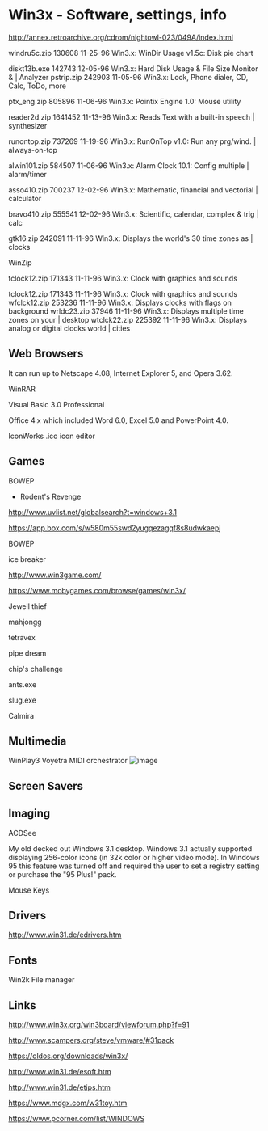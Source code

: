 # Win3x - Software, settings, info


http://annex.retroarchive.org/cdrom/nightowl-023/049A/index.html

windru5c.zip  130608 11-25-96  Win3.x: WinDir Usage v1.5c: Disk pie chart

diskt13b.exe  142743 12-05-96  Win3.x: Hard Disk Usage & File Size Monitor &
                               | Analyzer
pstrip.zip    242903 11-05-96  Win3.x: Lock, Phone dialer, CD, Calc, ToDo, more

ptx_eng.zip   805896 11-06-96  Win3.x: Pointix Engine 1.0: Mouse utility

reader2d.zip 1641452 11-13-96  Win3.x: Reads Text with a built-in speech
                               | synthesizer
                               
runontop.zip  737269 11-19-96  Win3.x: RunOnTop v1.0: Run any prg/wind.
                               | always-on-top

alwin101.zip  584507 11-06-96  Win3.x: Alarm Clock 10.1: Config multiple
                               | alarm/timer
                               
asso410.zip   700237 12-02-96  Win3.x: Mathematic, financial and vectorial
                               | calculator
                               
bravo410.zip  555541 12-02-96  Win3.x: Scientific, calendar, complex & trig
                               | calc
                               
gtk16.zip     242091 11-11-96  Win3.x: Displays the world's 30 time zones as
                               | clocks

WinZip
                               
tclock12.zip  171343 11-11-96  Win3.x: Clock with graphics and sounds

tclock12.zip  171343 11-11-96  Win3.x: Clock with graphics and sounds
wfclck12.zip  253236 11-11-96  Win3.x: Displays clocks with flags on background
wrldc23.zip    37946 11-11-96  Win3.x: Displays multiple time zones on your
                               | desktop
wtclck22.zip  225392 11-11-96  Win3.x: Displays analog or digital clocks world
                               | cities

## Web Browsers

 It can run up to Netscape 4.08, Internet Explorer 5, and Opera 3.62. 


WinRAR

Visual Basic 3.0 Professional

Office 4.x which included Word 6.0, Excel 5.0 and PowerPoint 4.0.

IconWorks .ico icon editor


## Games

BOWEP

- Rodent's Revenge 

http://www.uvlist.net/globalsearch?t=windows+3.1

https://app.box.com/s/w580m55swd2yugqezagqf8s8udwkaepj

BOWEP

ice breaker


http://www.win3game.com/


https://www.mobygames.com/browse/games/win3x/

Jewell thief

mahjongg

tetravex

pipe dream

chip's challenge

ants.exe

slug.exe






Calmira

## Multimedia

WinPlay3
Voyetra MIDI orchestrator
![image](https://user-images.githubusercontent.com/38451588/149850124-1d341dab-2c60-49c8-8e75-ce560afbe368.png)


## Screen Savers


## Imaging 

ACDSee


My old decked out Windows 3.1 desktop. Windows 3.1 actually supported displaying 256-color icons (in 32k color or higher video mode). In Windows 95 this feature was turned off and required the user to set a registry setting or purchase the "95 Plus!" pack. 

Mouse Keys                               
                               

## Drivers

http://www.win31.de/edrivers.htm


## Fonts

Win2k File manager

## Links

http://www.win3x.org/win3board/viewforum.php?f=91

http://www.scampers.org/steve/vmware/#31pack

https://oldos.org/downloads/win3x/

http://www.win31.de/esoft.htm

http://www.win31.de/etips.htm

https://www.mdgx.com/w31toy.htm

https://www.pcorner.com/list/WINDOWS

